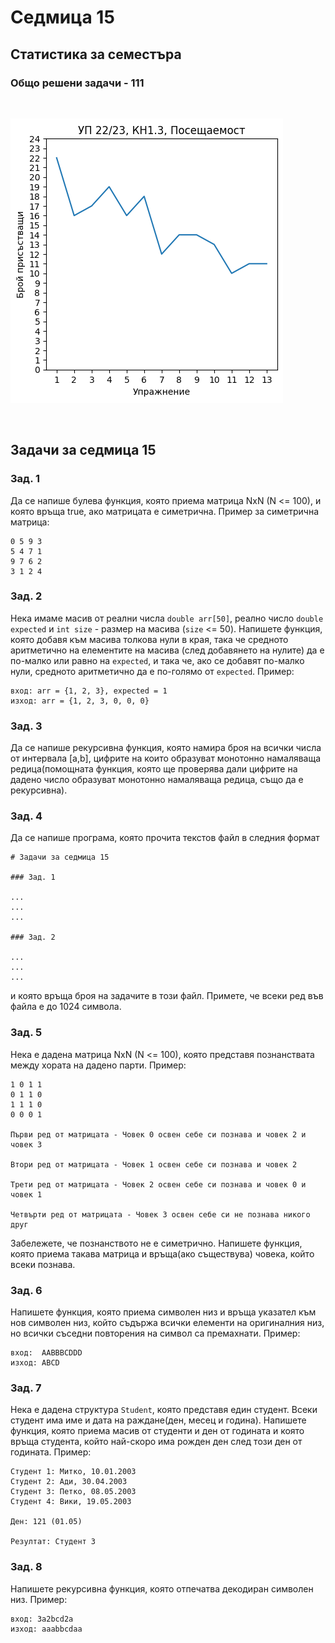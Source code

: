 # Седмица 15

## Статистика за семестъра

### Общо решени задачи - **111**

<br/>

![Attendance](content/attendance.png)

<br/>

## Задачи за седмица 15

### Зад. 1

Да се напише булева функция, която приема матрица NxN (N <= 100), и която връща true, ако матрицата е симетрична. Пример за симетрична матрица:

```
0 5 9 3
5 4 7 1
9 7 6 2
3 1 2 4
```


### Зад. 2

Нека имаме масив от реални числа `double arr[50]`, реално число `double expected` и `int size` - размер на масива (`size` <= 50). Напишете функция, която добавя към масива толкова нули в края, така че средното аритметично на елементите на масива (след добавянето на нулите) да е по-малко или равно на `expected`, и така че, ако се добавят по-малко нули, средното аритметично да е по-голямо от `expected`. Пример:
```
вход: arr = {1, 2, 3}, expected = 1
изход: arr = {1, 2, 3, 0, 0, 0}
```

### Зад. 3

Да се напише рекурсивна функция, която намира броя на всички числа от интервала [a,b], цифрите на които образуват монотонно намаляваща редица(помощната функция, която ще проверява дали цифрите на дадено число образуват монотонно намаляваща редица, също да е рекурсивна).

### Зад. 4

Да се напише програма, която прочита текстов файл в следния формат

```
# Задачи за седмица 15

### Зад. 1

...
...
...

### Зад. 2

...
...
...
```

и която връща броя на задачите в този файл. Примете, че всеки ред във файла е до 1024 символа.

### Зад. 5

Нека е дадена матрица NxN (N <= 100), която представя познанствата между хората на дадено парти. Пример:
```
1 0 1 1
0 1 1 0
1 1 1 0
0 0 0 1

Първи ред от матрицата - Човек 0 освен себе си познава и човек 2 и човек 3

Втори ред от матрицата - Човек 1 освен себе си познава и човек 2

Трети ред от матрицата - Човек 2 освен себе си познава и човек 0 и човек 1

Четвърти ред от матрицата - Човек 3 освен себе си не познава никого друг
``` 

Забележете, че познанството не е симетрично. Напишете функция, която приема такава матрица и връща(ако съществува) човека, който всеки познава.

### Зад. 6

Напишете функция, която приема символен низ и връща указател към нов символен низ, който съдържа всички елементи на оригиналния низ, но всички съседни повторения на символ са премахнати. Пример:

```
вход:  AABBBCDDD
изход: ABCD
```

### Зад. 7

Нека е дадена структура `Student`, която представя един студент. Всеки студент има име и дата на раждане(ден, месец и година). Напишете функция, която приема масив от студенти и ден от годината и която връща студента, който най-скоро има рожден ден след този ден от годината. Пример:

```
Студент 1: Митко, 10.01.2003
Студент 2: Ади, 30.04.2003
Студент 3: Петко, 08.05.2003
Студент 4: Вики, 19.05.2003

Ден: 121 (01.05)

Резултат: Студент 3
```

### Зад. 8

Напишете рекурсивна функция, която отпечатва декодиран символен низ. Пример:

```
вход: 3а2bcd2a
изход: aaabbcdaa
```